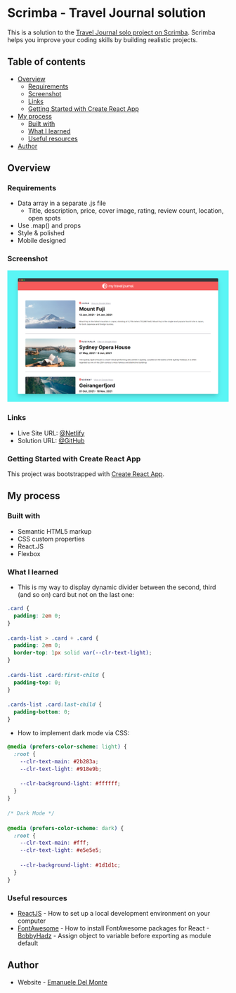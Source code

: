 # Scrimba - Travel Journal solution

This is a solution to the [Travel Journal solo project on Scrimba](https://scrimba.com/learn/learnjavascript/). Scrimba helps you improve your coding skills by building realistic projects.

## Table of contents

- [Overview](#overview)
  - [Requirements](#requirements)
  - [Screenshot](#screenshot)
  - [Links](#links)
  - [Getting Started with Create React App](#getting-started-with-create-react-app)
- [My process](#my-process)
  - [Built with](#built-with)
  - [What I learned](#what-i-learned)
  - [Useful resources](#useful-resources)
- [Author](#author)

## Overview

### Requirements

- Data array in a separate .js file
  - Title, description, price, cover image, rating, review count, location, open spots
- Use .map() and props
- Style & polished
- Mobile designed

### Screenshot

![screenshot](/src/screenshots/screenshot.png)

### Links

- Live Site URL: [@Netlify](https://travel-journal-xdelmo.netlify.app/)
- Solution URL: [@GitHub](https://github.com/xdelmo/travel-journal)

### Getting Started with Create React App

This project was bootstrapped with [Create React App](https://github.com/facebook/create-react-app).

## My process

### Built with

- Semantic HTML5 markup
- CSS custom properties
- React.JS
- Flexbox

### What I learned

- This is my way to display dynamic divider between the second, third (and so on) card but not on the last one:

```css
.card {
  padding: 2em 0;
}

.cards-list > .card + .card {
  padding: 2em 0;
  border-top: 1px solid var(--clr-text-light);
}

.cards-list .card:first-child {
  padding-top: 0;
}

.cards-list .card:last-child {
  padding-bottom: 0;
}
```

- How to implement dark mode via CSS:

```css
@media (prefers-color-scheme: light) {
  :root {
    --clr-text-main: #2b283a;
    --clr-text-light: #918e9b;

    --clr-background-light: #ffffff;
  }
}

/* Dark Mode */

@media (prefers-color-scheme: dark) {
  :root {
    --clr-text-main: #fff;
    --clr-text-light: #e5e5e5;

    --clr-background-light: #1d1d1c;
  }
}
```

### Useful resources

- [ReactJS](https://reactjs.org/tutorial/tutorial.html) - How to set up a local development environment on your computer
- [FontAwesome](https://fontawesome.com/v5/docs/web/use-with/react) - How to install FontAwesome packages for React -[BobbyHadz](https://bobbyhadz.com/blog/react-assign-object-to-variable-before-exporting-as-module) - Assign object to variable before exporting as module default

## Author

- Website - [Emanuele Del Monte](https://www.emanueledelmonte.it)

